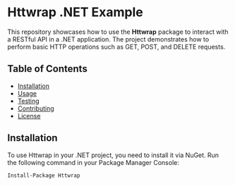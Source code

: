 # Httwrap .NET Example  

This repository showcases how to use the **Httwrap** package to interact with a RESTful API in a .NET application. The project demonstrates how to perform basic HTTP operations such as GET, POST, and DELETE requests.  

## Table of Contents  

- [Installation](#installation)  
- [Usage](#usage)  
- [Testing](#testing)  
- [Contributing](#contributing)  
- [License](#license)  

## Installation  

To use Httwrap in your .NET project, you need to install it via NuGet. Run the following command in your Package Manager Console:  

```bash  
Install-Package Httwrap  
